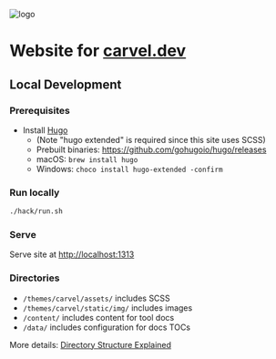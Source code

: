 ![logo](https://raw.githubusercontent.com/vmware-tanzu/carvel/master/logos/CarvelLogo.png)
# Website for [carvel.dev](https://carvel.dev)

## Local Development

### Prerequisites

* Install [Hugo](https://github.com/gohugoio/hugo)
    - (Note "hugo extended" is required since this site uses SCSS)
    - Prebuilt binaries: https://github.com/gohugoio/hugo/releases
    - macOS: `brew install hugo`
    - Windows: `choco install hugo-extended -confirm`

### Run locally

```bash
./hack/run.sh
```

### Serve

Serve site at [http://localhost:1313]()

### Directories

- `/themes/carvel/assets/` includes SCSS
- `/themes/carvel/static/img/` includes images
- `/content/` includes content for tool docs
- `/data/` includes configuration for docs TOCs

More details: [Directory Structure Explained](https://gohugo.io/getting-started/directory-structure/)